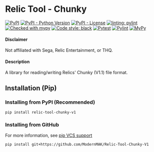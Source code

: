 # Relic Tool - Chunky
[![PyPI](https://img.shields.io/pypi/v/relic-tool-chunky-v1)](https://pypi.org/project/Relic-Tool-Chunky-V1/)
[![PyPI - Python Version](https://img.shields.io/pypi/pyversions/relic-tool-chunky-v1)](https://www.python.org/downloads/)
[![PyPI - License](https://img.shields.io/pypi/l/relic-tool-chunky-v1)](https://github.com/ModernMAK/Relic-Tool-Chunky-V1/blob/main/LICENSE.txt)
[![linting: pylint](https://img.shields.io/badge/linting-pylint-yellowgreen)](https://github.com/PyCQA/pylint)
[![Checked with mypy](http://www.mypy-lang.org/static/mypy_badge.svg)](http://mypy-lang.org/)
[![Code style: black](https://img.shields.io/badge/code%20style-black-000000.svg)](https://github.com/psf/black)
[![Pytest](https://github.com/ModernMAK/Relic-Tool-Chunky-V1/actions/workflows/pytest.yml/badge.svg)](https://github.com/ModernMAK/Relic-Tool-Chunky-V1/actions/workflows/pytest.yml)
[![Pylint](https://github.com/ModernMAK/Relic-Tool-Chunky-V1/actions/workflows/pylint.yml/badge.svg)](https://github.com/ModernMAK/Relic-Tool-Chunky-V1/actions/workflows/pylint.yml)
[![MyPy](https://github.com/ModernMAK/Relic-Tool-Chunky-V1/actions/workflows/mypy.yml/badge.svg)](https://github.com/ModernMAK/Relic-Tool-Chunky-V1/actions/workflows/mypy.yml)

#### Disclaimer
Not affiliated with Sega, Relic Entertainment, or THQ.

#### Description
A library for reading/writing Relics' Chunky (V1.1) file format.

## Installation (Pip)
### Installing from PyPI (Recommended)
```
pip install relic-tool-chunky-v1
```
### Installing from GitHub
For more information, see [pip VCS support](https://pip.pypa.io/en/stable/topics/vcs-support/#git)
```
pip install git+https://github.com/ModernMAK/Relic-Tool-Chunky-V1
```